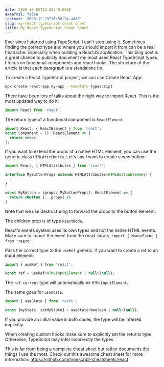 ```yaml
---
date: 2020-10-05T12:53:49.000Z
external: false
lastmod: '2020-12-19T16:59:34.488Z'
slug: my-react-typescript-cheat-sheet
title: My React-TypeScript Cheat Sheet
---
```


Ever since I started using TypeScript, I can't stop using it. Sometimes finding the correct type and where you should import it from can be a real headache. Especially when building a ReactJS application. This blog post is a great chance to publicly document my most used React TypeScript types. I focus on functional components and react hooks.
The structure of the article is that each paragraph is a standalone tip.

To create a React TypeScript project, we can use Create React App:
```bash
npx create-react-app my-app --template typescript
```

There have been lots of talks about the right way to import React. This is the most updated way to do it:
```jsx
import React from 'react';
```

The return type of a functional component is `ReactElement`
```jsx
import React, { ReactElement } from 'react';
const Component = (): ReactElement => {
  return <></>;
};
```

If you want to extend the props of a native HTML element, you can use the generic class `HTMLAttributes`. Let's say I want to create a new button:
```jsx
import React, { HTMLAttributes } from 'react';

interface MyButtonProps extends HTMLAttributes<HTMLButtonElement> {
  ...
}

const MyButton = (props: MyButtonProps): ReactElement => {
  return <button {...props} />
}
```

Note that we use destructuring to forward the props to the button element.

The children prop is of type `ReactNode`.

React's events system uses its own types and not the native HTML events. Make sure to import the event from the react library. `import { MouseEvent } from 'react'`.

Pass the correct type to the `useRef` generic. If you want to create a ref to an input element:
```jsx
import { useRef } from 'react';

const ref = useRef<HTMLInputElement | null>(null);
```
The `ref.current` type will automatically be `HTMLInputElement`.

The same goes for `useState`.
```jsx
import { useState } from 'react';

const [myState, setMyState] = useState<boolean | null>(null);
```
If you provide an initial value in both cases, the type will be inferred implicitly.

When creating custom hooks make sure to explicitly set the returns type. Otherwise, TypeScript may infer incorrectly the types.

This is far from being a complete cheat sheet but rather documents the things I use the most. Check out this awesome cheat sheet for more information: https://github.com/typescript-cheatsheets/react.

